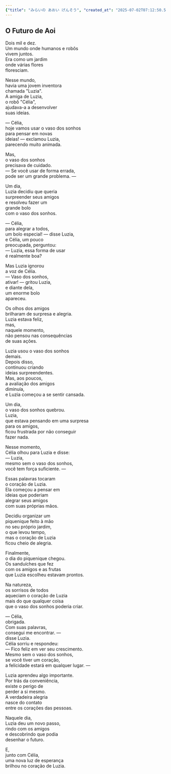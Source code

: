 ```yaml
---
{"title": "みらいの あおい げんそう", "created_at": "2025-07-02T07:12:50.503041+09:00", "pattern_id": 9, "pattern_name": "ドラえもん型", "year": 2110}
---
```


## O Futuro de Aoi

Dois mil e dez.  
Um mundo onde humanos e robôs  
vivem juntos.  
Era como um jardim  
onde várias flores  
floresciam.  

Nesse mundo,  
havia uma jovem inventora  
chamada "Luzia".  
A amiga de Luzia,  
o robô "Célia",  
ajudava-a a desenvolver  
suas ideias.  

— Célia,  
hoje vamos usar o vaso dos sonhos  
para pensar em novas  
ideias! — exclamou Luzia,  
parecendo muito animada.  

Mas,  
o vaso dos sonhos  
precisava de cuidado.  
— Se você usar de forma errada,  
pode ser um grande problema. —  

Um dia,  
Luzia decidiu que queria  
surpreender seus amigos  
e resolveu fazer um  
grande bolo  
com o vaso dos sonhos.  

— Célia,  
para alegrar a todos,  
um bolo especial! — disse Luzia,  
e Célia, um pouco  
preocupada, perguntou:  
— Luzia, essa forma de usar  
é realmente boa?  

Mas Luzia ignorou  
a voz de Célia.  
— Vaso dos sonhos,  
ativar! — gritou Luzia,  
e diante dela,  
um enorme bolo  
apareceu.  

Os olhos dos amigos  
brilharam de surpresa e alegria.  
Luzia estava feliz,  
mas,  
naquele momento,  
não pensou nas consequências  
de suas ações.  

Luzia usou o vaso dos sonhos  
demais.  
Depois disso,  
continuou criando  
ideias surpreendentes.  
Mas, aos poucos,  
a avaliação dos amigos  
diminuía,  
e Luzia começou a se sentir cansada.  

Um dia,  
o vaso dos sonhos quebrou.  
Luzia,  
que estava pensando em uma surpresa  
para os amigos,  
ficou frustrada por não conseguir  
fazer nada.  

Nesse momento,  
Célia olhou para Luzia e disse:  
— Luzia,  
mesmo sem o vaso dos sonhos,  
você tem força suficiente. —  

Essas palavras tocaram  
o coração de Luzia.  
Ela começou a pensar em  
ideias que poderiam  
alegrar seus amigos  
com suas próprias mãos.  

Decidiu organizar um  
piquenique feito à mão  
no seu próprio jardim,  
o que levou tempo,  
mas o coração de Luzia  
ficou cheio de alegria.  

Finalmente,  
o dia do piquenique chegou.  
Os sanduíches que fez  
com os amigos e as frutas  
que Luzia escolheu estavam prontos.  

Na natureza,  
os sorrisos de todos  
aqueciam o coração de Luzia  
mais do que qualquer coisa  
que o vaso dos sonhos poderia criar.  

— Célia,  
obrigada.  
Com suas palavras,  
consegui me encontrar. —  
disse Luzia.  
Célia sorriu e respondeu:  
— Fico feliz em ver seu crescimento.  
Mesmo sem o vaso dos sonhos,  
se você tiver um coração,  
a felicidade estará em qualquer lugar. —  

Luzia aprendeu algo importante.  
Por trás da conveniência,  
existe o perigo de  
perder a si mesmo.  
A verdadeira alegria  
nasce do contato  
entre os corações das pessoas.  

Naquele dia,  
Luzia deu um novo passo,  
rindo com os amigos  
e descobrindo que podia  
desenhar o futuro.  

E,  
junto com Célia,  
uma nova luz de esperança  
brilhou no coração de Luzia.
